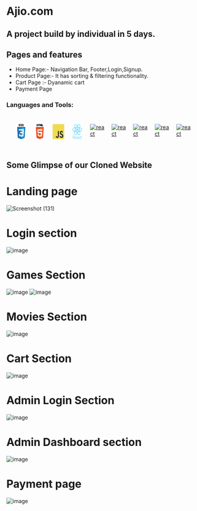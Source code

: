 # Ajio.com


## A project build by individual in 5 days.

   


## Pages and features
- Home Page:- Navigation Bar, Footer,Login,Signup.
- Product Page:- It has sorting & filtering functionality.
- Cart Page :- Dyanamic cart
- Payment Page

<h3 align="left">Languages and Tools:</h3>
<p align="left" style=' width:"90%"; margin: auto; padding: 23px; display: flex; gap: 18px;'> <a href="https://www.w3schools.com/css/" target="_blank" rel="noreferrer"> <img src="https://raw.githubusercontent.com/devicons/devicon/master/icons/css3/css3-original-wordmark.svg" alt="css3" width="40" height="40"/> </a>  <a href="https://www.w3.org/html/" target="_blank" rel="noreferrer"> <img src="https://raw.githubusercontent.com/devicons/devicon/master/icons/html5/html5-original-wordmark.svg" alt="html5" width="40" height="40"/> </a> <a href="https://developer.mozilla.org/en-US/docs/Web/JavaScript" target="_blank" rel="noreferrer"> <img src="https://raw.githubusercontent.com/devicons/devicon/master/icons/javascript/javascript-original.svg" alt="javascript" width="40" height="40"/> </a> <a href="https://nodejs.org" target="_blank" rel="noreferrer">  <img src="https://raw.githubusercontent.com/devicons/devicon/master/icons/react/react-original-wordmark.svg" alt="react" width="40" height="40"/> </a> <a href="https://chakra-ui.com/" target="_blank" rel="noreferrer"> <img src="https://image.pngaaa.com/704/7959704-middle.png" alt="react" width="50" height="40"/> </a> <a href="https://openbase.com/js/slick-slider/documentation" target="_blank" rel="noreferrer"> <img src="https://gymove.dexignzone.com/react/welcome/images/icons/44.png" alt="react" width="50" height="40"/> </a>  <a href="https://app.cyclic.sh/#/" target="_blank" rel="noreferrer"> <img src="https://th.bing.com/th/id/OIP.NCU8PydXbTaszgAQ2xGNHwAAAA?w=279&h=175&c=7&r=0&o=5&dpr=1.3&pid=1.7" alt="react" width="50" height="40"/> </a><a href="https://vercel.com/" target="_blank" rel="noreferrer"> <img src="https://th.bing.com/th/id/OIP.ypz_d6GL7n2nXfQnbw_ARAHaFj?w=195&h=180&c=7&r=0&o=5&dpr=1.3&pid=1.7" alt="react" width="50" height="40"/> </a>
<a href="https://redux.js.org/" target="_blank" rel="noreferrer"> <img src="https://th.bing.com/th/id/OIP.WcRnU2ERqYHZBKBQ0zXCvgHaGs?w=188&h=180&c=7&r=0&o=5&dpr=1.3&pid=1.7" alt="react" width="50" height="40"/> </a></p>

## Some Glimpse of our Cloned Website


# Landing page
![Screenshot (131)](https://github.com/aniketghormare/guiltless-turkey-1550/assets/115496998/e1e3bd40-61b5-4aee-b4a3-206d3646d54b)


# Login section
![image](https://github.com/aniketghormare/guiltless-turkey-1550/assets/115496998/bfbad01e-09e0-467b-99aa-40c02cdc9c9d)


# Games Section
![image](https://github.com/aniketghormare/guiltless-turkey-1550/assets/115496998/2ec3d836-c32e-435e-92b2-263b00fab47a)
![image](https://github.com/aniketghormare/guiltless-turkey-1550/assets/115496998/9ec8c537-1917-4659-9383-545e61084de4)


# Movies Section
![image](https://github.com/aniketghormare/guiltless-turkey-1550/assets/115496998/e4707806-be7d-47cd-a424-d79b65481f3c)


# Cart Section
![image](https://github.com/aniketghormare/guiltless-turkey-1550/assets/115496998/190c2e15-bfd0-4cb8-9c31-e0f36e983e4f)


# Admin Login Section
![image](https://github.com/aniketghormare/guiltless-turkey-1550/assets/115496998/3faedb8b-637b-40d4-b2bc-c290fcb4735b)


# Admin Dashboard section
![image](https://github.com/aniketghormare/guiltless-turkey-1550/assets/115496998/a2b0ec5b-2bf2-46bd-aa94-abbe99096d29)


# Payment page
![image](https://github.com/aniketghormare/guiltless-turkey-1550/assets/115496998/706e29d6-6621-4ba2-bcad-bd18e1ba2262)



